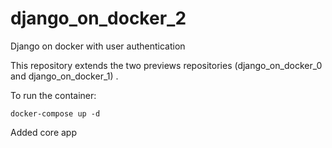 # django_on_docker_2
Django on docker with user authentication



This repository extends the two previews repositories (django_on_docker_0 and django_on_docker_1) .



To run the container:

~~~
docker-compose up -d	
~~~



Added core app 



